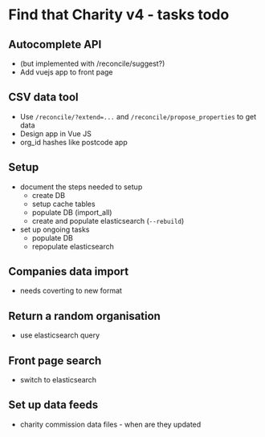 # Find that Charity v4 - tasks todo

## Autocomplete API

- (but implemented with /reconcile/suggest?)
- Add vuejs app to front page

## CSV data tool

- Use `/reconcile/?extend=...` and `/reconcile/propose_properties` to get data
- Design app in Vue JS
- org_id hashes like postcode app

## Setup

- document the steps needed to setup
    - create DB
    - setup cache tables
    - populate DB (import_all)
    - create and populate elasticsearch (`--rebuild`)
- set up ongoing tasks
    - populate DB
    - repopulate elasticsearch

## Companies data import

- needs coverting to new format

## Return a random organisation

- use elasticsearch query

## Front page search

- switch to elasticsearch

## Set up data feeds

- charity commission data files - when are they updated
